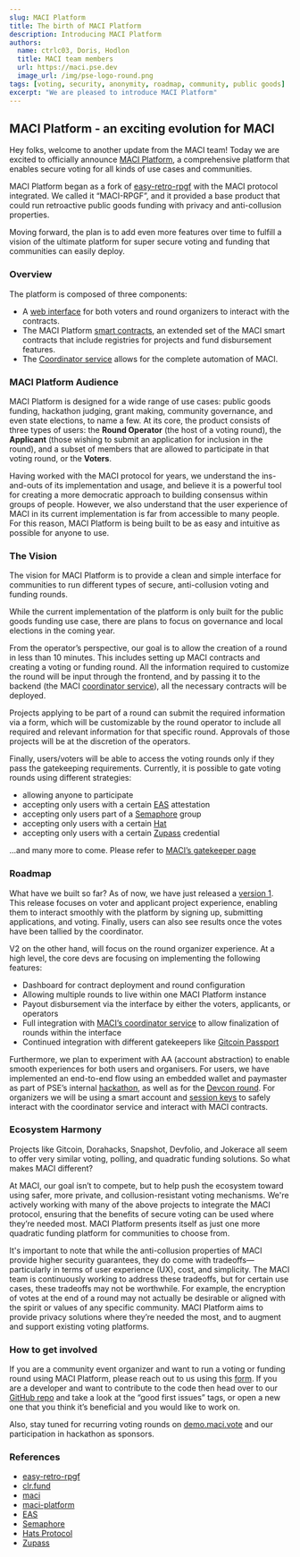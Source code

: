 ```yaml
---
slug: MACI Platform
title: The birth of MACI Platform
description: Introducing MACI Platform
authors:
  name: ctrlc03, Doris, Hodlon
  title: MACI team members
  url: https://maci.pse.dev
  image_url: /img/pse-logo-round.png
tags: [voting, security, anonymity, roadmap, community, public goods]
excerpt: "We are pleased to introduce MACI Platform"
---
```


## MACI Platform - an exciting evolution for MACI

Hey folks, welcome to another update from the MACI team! Today we are excited to officially announce [MACI Platform](https://pse.dev/en/projects/maci-platform), a comprehensive platform that enables secure voting for all kinds of use cases and communities.

MACI Platform began as a fork of [easy-retro-rpgf](https://github.com/gitcoinco/easy-retro-pgf) with the MACI protocol integrated. We called it “MACI-RPGF”, and it provided a base product that could run retroactive public goods funding with privacy and anti-collusion properties.

Moving forward, the plan is to add even more features over time to fulfill a vision of the ultimate platform for super secure voting and funding that communities can easily deploy.

### Overview

The platform is composed of three components:

- A [web interface](https://github.com/privacy-scaling-explorations/maci-platform/tree/main/packages/interface) for both voters and round organizers to interact with the contracts.
- The MACI Platform [smart contracts](https://github.com/privacy-scaling-explorations/maci-platform/tree/main/packages/contracts), an extended set of the MACI smart contracts that include registries for projects and fund disbursement features.
- The [Coordinator service](https://github.com/privacy-scaling-explorations/maci-platform/issues/278) allows for the complete automation of MACI.

### MACI Platform Audience

MACI Platform is designed for a wide range of use cases: public goods funding, hackathon judging, grant making, community governance, and even state elections, to name a few. At its core, the product consists of three types of users: the **Round Operator** (the host of a voting round), the **Applicant** (those wishing to submit an application for inclusion in the round), and a subset of members that are allowed to participate in that voting round, or the **Voters**.

Having worked with the MACI protocol for years, we understand the ins-and-outs of its implementation and usage, and believe it is a powerful tool for creating a more democratic approach to building consensus within groups of people. However, we also understand that the user experience of MACI in its current implementation is far from accessible to many people. For this reason, MACI Platform is being built to be as easy and intuitive as possible for anyone to use.

### The Vision

The vision for MACI Platform is to provide a clean and simple interface for communities to run different types of secure, anti-collusion voting and funding rounds.

While the current implementation of the platform is only built for the public goods funding use case, there are plans to focus on governance and local elections in the coming year.

From the operator’s perspective, our goal is to allow the creation of a round in less than 10 minutes. This includes setting up MACI contracts and creating a voting or funding round. All the information required to customize the round will be input through the frontend, and by passing it to the backend (the MACI [coordinator service](https://github.com/privacy-scaling-explorations/maci-platform/issues/278)), all the necessary contracts will be deployed.

Projects applying to be part of a round can submit the required information via a form, which will be customizable by the round operator to include all required and relevant information for that specific round. Approvals of those projects will be at the discretion of the operators.

Finally, users/voters will be able to access the voting rounds only if they pass the gatekeeping requirements. Currently, it is possible to gate voting rounds using different strategies:

- allowing anyone to participate
- accepting only users with a certain [EAS](https://docs.attest.sh/docs/) attestation
- accepting only users part of a [Semaphore](https://semaphore.pse.dev/) group
- accepting only users with a certain [Hat](https://docs.hatsprotocol.xyz/)
- accepting only users with a certain [Zupass](https://github.com/proofcarryingdata/zupass) credential

...and many more to come. Please refer to [MACI’s gatekeeper page](https://maci.pse.dev/docs/technical-references/smart-contracts/Gatekeepers)

### Roadmap

What have we built so far? As of now, we have just released a [version 1](https://github.com/privacy-scaling-explorations/maci-platform/releases/tag/v1). This release focuses on voter and applicant project experience, enabling them to interact smoothly with the platform by signing up, submitting applications, and voting. Finally, users can also see results once the votes have been tallied by the coordinator.

V2 on the other hand, will focus on the round organizer experience. At a high level, the core devs are focusing on implementing the following features:

- Dashboard for contract deployment and round configuration
- Allowing multiple rounds to live within one MACI Platform instance
- Payout disbursement via the interface by either the voters, applicants, or operators
- Full integration with [MACI’s coordinator service](https://github.com/privacy-scaling-explorations/maci-platform/issues/278) to allow finalization of rounds within the interface
- Continued integration with different gatekeepers like [Gitcoin Passport](https://docs.passport.xyz/)

Furthermore, we plan to experiment with AA (account abstraction) to enable smooth experiences for both users and organisers. For users, we have implemented an end-to-end flow using an embedded wallet and paymaster as part of PSE’s internal [hackathon](https://github.com/privacy-scaling-explorations/hacking-pse/tree/main/packages/interface), as well as for the [Devcon round](https://vote.devcon.org/). For organizers we will be using a smart account and [session keys](https://docs.zerodev.app/sdk/advanced/session-keys) to safely interact with the coordinator service and interact with MACI contracts.

### Ecosystem Harmony

Projects like Gitcoin, Dorahacks, Snapshot, Devfolio, and Jokerace all seem to offer very similar voting, polling, and quadratic funding solutions. So what makes MACI different?

At MACI, our goal isn’t to compete, but to help push the ecosystem toward using safer, more private, and collusion-resistant voting mechanisms. We're actively working with many of the above projects to integrate the MACI protocol, ensuring that the benefits of secure voting can be used where they’re needed most. MACI Platform presents itself as just one more quadratic funding platform for communities to choose from.

It's important to note that while the anti-collusion properties of MACI provide higher security guarantees, they do come with tradeoffs— particularly in terms of user experience (UX), cost, and simplicity. The MACI team is continuously working to address these tradeoffs, but for certain use cases, these tradeoffs may not be worthwhile. For example, the encryption of votes at the end of a round may not actually be desirable or aligned with the spirit or values of any specific community. MACI Platform aims to provide privacy solutions where they’re needed the most, and to augment and support existing voting platforms.

### How to get involved

If you are a community event organizer and want to run a voting or funding round using MACI Platform, please reach out to us using this [form](https://esp.ethereum.foundation/pse-sponsorships/apply). If you are a developer and want to contribute to the code then head over to our [GitHub repo](https://github.com/privacy-scaling-explorations/maci-platform/issues) and take a look at the “good first issues” tags, or open a new one that you think it’s beneficial and you would like to work on.

Also, stay tuned for recurring voting rounds on [demo.maci.vote](https://demo.maci.vote) and our participation in hackathon as sponsors.

### References

- [easy-retro-rpgf](https://github.com/gitcoinco/easy-retro-pgf)
- [clr.fund](https://clr.fund)
- [maci](https://maci.pse.dev)
- [maci-platform](https://github.com/privacy-scaling-explorations/maci-platform)
- [EAS](https://docs.attest.sh/docs/)
- [Semaphore](https://semaphore.pse.dev/)
- [Hats Protocol](https://docs.hatsprotocol.xyz/)
- [Zupass](https://github.com/proofcarryingdata/zupass)
